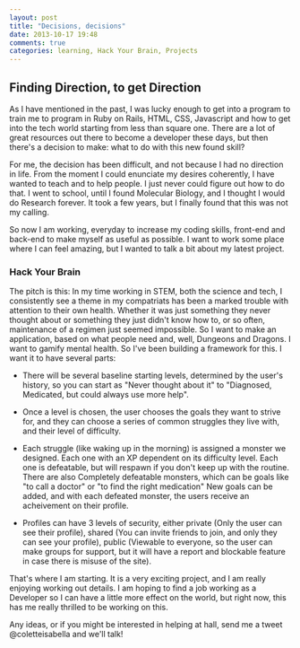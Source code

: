```yaml
---
layout: post
title: "Decisions, decisions"
date: 2013-10-17 19:48
comments: true
categories: learning, Hack Your Brain, Projects
---
```

## Finding Direction, to get Direction

As I have mentioned in the past, I was lucky enough to get into a program to train me to program in Ruby on Rails, HTML, CSS, Javascript and how to get into the tech world starting from less than square one. There are a lot of great resources out there to become a developer these days, but then there's a decision to make: what to do with this new found skill?

For me, the decision has been difficult, and not because I had no direction in life. From the moment I could enunciate my desires coherently, I have wanted to teach and to help people. I just never could figure out how to do that. I went to school, until I found Molecular Biology, and I thought I would do Research forever. It took a few years, but I finally found that this was not my calling.

So now I am working, everyday to increase my coding skills, front-end and back-end to make myself as useful as possible. I want to work some place where I can feel amazing, but I wanted to talk a bit about my latest project.

### Hack Your Brain

The pitch is this: In my time working in STEM, both the science and tech, I consistently see a theme in my compatriats has been a marked trouble with attention to their own health. Whether it was just something they never thought about or something they just didn't know how to, or so often, maintenance of a regimen just seemed impossible.
So I want to make an application, based on what people need and, well, Dungeons and Dragons. I want to gamify mental health.
So I've been building a framework for this. I want it to have several parts:

+ There will be several baseline starting levels, determined by the user's history, so you can start as "Never thought about it" to "Diagnosed, Medicated, but could always use more help".

+ Once a level is chosen, the user chooses the goals they want to strive for, and they can choose a series of common struggles they live with, and their level of difficulty.

+ Each struggle (like waking up in the morning) is assigned a monster we designed. Each one with an XP dependent on its difficulty level. Each one is defeatable, but will respawn if you don't keep up with the routine. There are also Completely defeatable monsters, which can be goals like "to call a doctor" or "to find the right medication" New goals can be added, and with each defeated monster, the users receive an acheivement on their profile.

+ Profiles can have 3 levels of security, either private (Only the user can see their profile), shared (You can invite friends to join, and only they can see your profile), public (Viewable to everyone, so the user can make groups for support, but it will have a report and blockable feature in case there is misuse of the site).

That's where I am starting. It is a very exciting project, and I am really enjoying working out details.
I am hoping to find a job working as a Developer so I can have a little more effect on the world, but right now, this has me really thrilled to be working on this.

Any ideas, or if you might be interested in helping at hall, send me a tweet @coletteisabella and we'll talk!

